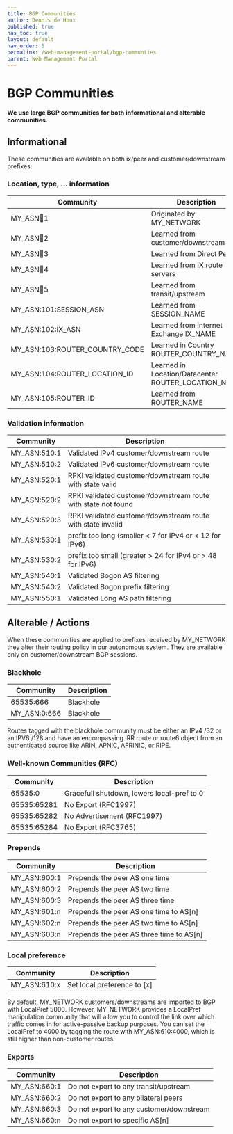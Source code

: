 ```yaml
---
title: BGP Communities
author: Dennis de Houx
published: true
has_toc: true
layout: default
nav_order: 5
permalink: /web-management-portal/bgp-communties
parent: Web Management Portal
---
```


# BGP Communities

**We use large BGP communities for both informational and alterable communities.**

## Informational

These communities are available on both ix/peer and customer/downstream prefixes.

### Location, type, ... information

| Community                      | Description                                         |
| ------------------------------ | --------------------------------------------------- |
| MY_ASN:100:1                   | Originated by MY_NETWORK                            |
| MY_ASN:100:2                   | Learned from customer/downstream                    |
| MY_ASN:100:3                   | Learned from Direct Peer                            |
| MY_ASN:100:4                   | Learned from IX route servers                       |
| MY_ASN:100:5                   | Learned from transit/upstream                       |
| MY_ASN:101:SESSION_ASN         | Learned from SESSION_NAME                           |
| MY_ASN:102:IX_ASN              | Learned from Internet Exchange IX_NAME              |
| MY_ASN:103:ROUTER_COUNTRY_CODE | Learned in Country ROUTER_COUNTRY_NAME              |
| MY_ASN:104:ROUTER_LOCATION_ID  | Learned in Location/Datacenter ROUTER_LOCATION_NAME |
| MY_ASN:105:ROUTER_ID           | Learned from ROUTER_NAME                            |

### Validation information

| Community    | Description                                                   |
| ------------ | ------------------------------------------------------------- |
| MY_ASN:510:1 | Validated IPv4 customer/downstream route                      |
| MY_ASN:510:2 | Validated IPv6 customer/downstream route                      |
| MY_ASN:520:1 | RPKI validated customer/downstream route with state valid     |
| MY_ASN:520:2 | RPKI validated customer/downstream route with state not found |
| MY_ASN:520:3 | RPKI validated customer/downstream route with state invalid   |
| MY_ASN:530:1 | prefix too long (smaller < 7 for IPv4 or < 12 for IPv6)       |
| MY_ASN:530:2 | prefix too small (greater > 24 for IPv4 or > 48 for IPv6)     |
| MY_ASN:540:1 | Validated Bogon AS filtering                                  |
| MY_ASN:540:2 | Validated Bogon prefix filtering                              |
| MY_ASN:550:1 | Validated Long AS path filtering                              |

## Alterable / Actions

When these communities are applied to prefixes received by MY_NETWORK they alter their routing policy in our autonomous system. They are available only on customer/downstream BGP sessions.

### Blackhole

| Community    | Description |
| ------------ | ----------- |
| 65535:666    | Blackhole   |
| MY_ASN:0:666 | Blackhole   |

Routes tagged with the blackhole community must be either an IPv4 /32 or an IPV6 /128 and have an encompassing IRR route or route6 object from an authenticated source like ARIN, APNIC, AFRINIC, or RIPE.

### Well-known Communities (RFC)

| Community   | Description                                |
| ----------- | ------------------------------------------ |
| 65535:0     | Gracefull shutdown, lowers local-pref to 0 |
| 65535:65281 | No Export (RFC1997)                        |
| 65535:65282 | No Advertisement (RFC1997)                 |
| 65535:65284 | No Export (RFC3765)                        |

### Prepends

| Community    | Description                              |
| ------------ | ---------------------------------------- |
| MY_ASN:600:1 | Prepends the peer AS one time            |
| MY_ASN:600:2 | Prepends the peer AS two time            |
| MY_ASN:600:3 | Prepends the peer AS three time          |
| MY_ASN:601:n | Prepends the peer AS one time to AS[n]   |
| MY_ASN:602:n | Prepends the peer AS two time to AS[n]   |
| MY_ASN:603:n | Prepends the peer AS three time to AS[n] |

### Local preference

| Community    | Description                 |
| ------------ | --------------------------- |
| MY_ASN:610:x | Set local preference to [x] |

By default, MY_NETWORK customers/downstreams are imported to BGP with LocalPref 5000. However, MY_NETWORK provides a LocalPref manipulation community that will allow you to control the link over which traffic comes in for active-passive backup purposes. You can set the LocalPref to 4000 by tagging the route with MY_ASN:610:4000, which is still higher than non-customer routes.

### Exports

| Community    | Description                              |
| ------------ | ---------------------------------------- |
| MY_ASN:660:1 | Do not export to any transit/upstream    |
| MY_ASN:660:2 | Do not export to any bilateral peers     |
| MY_ASN:660:3 | Do not export to any customer/downstream |
| MY_ASN:660:n | Do not export to specific AS[n]          |
